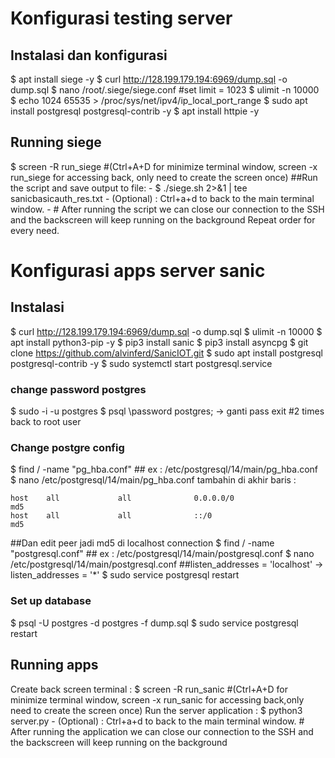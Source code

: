 # Konfigurasi testing server
## Instalasi dan konfigurasi
$ apt install siege -y
$ curl http://128.199.179.194:6969/dump.sql -o dump.sql
$ nano /root/.siege/siege.conf 		#set limit = 1023
$ ulimit -n 10000
$ echo 1024 65535 > /proc/sys/net/ipv4/ip_local_port_range
$ sudo apt install postgresql postgresql-contrib -y
$ apt install httpie -y


## Running siege
$ screen -R run_siege 		#(Ctrl+A+D for minimize terminal window, screen -x run_siege for accessing back, only need to create the screen once)
##Run the script and save output to file:
	- $ ./siege.sh 2>&1 | tee sanicbasicauth_res.txt
	- (Optional) : Ctrl+a+d to back to the main terminal window.
	- # After running the script we can close our connection to the SSH and the backscreen will keep running on the background
Repeat order for every need.


# Konfigurasi apps server sanic
## Instalasi
$ curl http://128.199.179.194:6969/dump.sql -o dump.sql
$ ulimit -n 10000
$ apt install python3-pip -y
$ pip3 install sanic
$ pip3 install asyncpg
$ git clone https://github.com/alvinferd/SanicIOT.git
$ sudo apt install postgresql postgresql-contrib -y
$ sudo systemctl start postgresql.service


### change password postgres
$ sudo -i -u postgres
$ psql
\password postgres; -> ganti pass
exit #2 times back to root user

### Change postgre config
$ find / -name "pg_hba.conf" ## ex : /etc/postgresql/14/main/pg_hba.conf
$ nano /etc/postgresql/14/main/pg_hba.conf
tambahin di akhir baris :
```
host    all             all              0.0.0.0/0                       md5
host    all             all              ::/0                            md5
```
##Dan edit peer jadi md5 di localhost connection
$ find / -name "postgresql.conf" ## ex : /etc/postgresql/14/main/postgresql.conf
$ nano /etc/postgresql/14/main/postgresql.conf	##listen_addresses = 'localhost' -> listen_addresses = '*'
$ sudo service postgresql restart


### Set up database
$ psql -U postgres -d postgres -f dump.sql
$ sudo service postgresql restart


## Running apps
Create back screen terminal :
	$ screen -R run_sanic 		#(Ctrl+A+D for minimize terminal window, screen -x run_sanic for accessing back,only need to create the screen once)
Run the server application :
	$ python3 server.py
	- (Optional) : Ctrl+a+d to back to the main terminal window.
	# After running the application we can close our connection to the SSH and the backscreen will keep running on the background